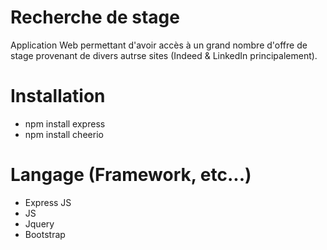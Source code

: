 # Recherche de stage
Application Web permettant d'avoir accès à un grand nombre d'offre de stage provenant de divers autrse sites (Indeed & LinkedIn principalement).

# Installation
- npm install express
- npm install cheerio

# Langage (Framework, etc...)
- Express JS
- JS
- Jquery
- Bootstrap
